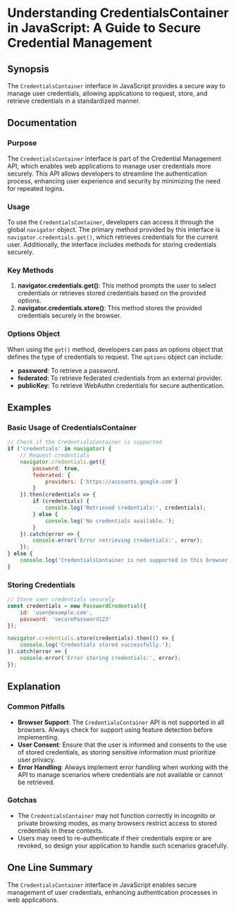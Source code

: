 <!--
Meta Description: # Understanding CredentialsContainer in JavaScript: A Guide to Secure Credential Management ## Synopsis The `CredentialsContainer` interface in JavaSc...
Meta Keywords: credentials, user, credentialscontainer, error, navigator
-->

# Understanding CredentialsContainer in JavaScript: A Guide to Secure Credential Management

## Synopsis
The `CredentialsContainer` interface in JavaScript provides a secure way to manage user credentials, allowing applications to request, store, and retrieve credentials in a standardized manner.

## Documentation
### Purpose
The `CredentialsContainer` interface is part of the Credential Management API, which enables web applications to manage user credentials more securely. This API allows developers to streamline the authentication process, enhancing user experience and security by minimizing the need for repeated logins.

### Usage
To use the `CredentialsContainer`, developers can access it through the global `navigator` object. The primary method provided by this interface is `navigator.credentials.get()`, which retrieves credentials for the current user. Additionally, the interface includes methods for storing credentials securely.

### Key Methods
1. **navigator.credentials.get()**: This method prompts the user to select credentials or retrieves stored credentials based on the provided options.
2. **navigator.credentials.store()**: This method stores the provided credentials securely in the browser.

### Options Object
When using the `get()` method, developers can pass an options object that defines the type of credentials to request. The `options` object can include:
- **password**: To retrieve a password.
- **federated**: To retrieve federated credentials from an external provider.
- **publicKey**: To retrieve WebAuthn credentials for secure authentication.

## Examples
### Basic Usage of CredentialsContainer
```javascript
// Check if the CredentialsContainer is supported
if ('credentials' in navigator) {
    // Request credentials
    navigator.credentials.get({
        password: true,
        federated: {
            providers: ['https://accounts.google.com']
        }
    }).then(credentials => {
        if (credentials) {
            console.log('Retrieved credentials:', credentials);
        } else {
            console.log('No credentials available.');
        }
    }).catch(error => {
        console.error('Error retrieving credentials:', error);
    });
} else {
    console.log('CredentialsContainer is not supported in this browser.');
}
```

### Storing Credentials
```javascript
// Store user credentials securely
const credentials = new PasswordCredential({
    id: 'user@example.com',
    password: 'securePassword123'
});

navigator.credentials.store(credentials).then(() => {
    console.log('Credentials stored successfully.');
}).catch(error => {
    console.error('Error storing credentials:', error);
});
```

## Explanation
### Common Pitfalls
- **Browser Support**: The `CredentialsContainer` API is not supported in all browsers. Always check for support using feature detection before implementing.
- **User Consent**: Ensure that the user is informed and consents to the use of stored credentials, as storing sensitive information must prioritize user privacy.
- **Error Handling**: Always implement error handling when working with the API to manage scenarios where credentials are not available or cannot be retrieved.

### Gotchas
- The `CredentialsContainer` may not function correctly in incognito or private browsing modes, as many browsers restrict access to stored credentials in these contexts.
- Users may need to re-authenticate if their credentials expire or are revoked, so design your application to handle such scenarios gracefully.

## One Line Summary
The `CredentialsContainer` interface in JavaScript enables secure management of user credentials, enhancing authentication processes in web applications.